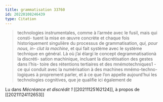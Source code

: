 ```yaml
---
title: grammatisation 33760
id: 20220108246439
type: Citation
---
```


> technologies instrumentales, comme à l’armée avec le fusil, mais qui consti- tuent la mise en œuvre concrète et chaque fois historiquement singulière du processus de grammatisation, *qui, pour nous, in- clut la machine*, et qui fait système avec le système technique en général. Là où j’ai élargi le concept degrammatisationà la discréti- sation machinique, incluant la discrétisation des gestes dans l’his- toire des rétentions tertiaires et des mnémotechniques1 - ce qui conduit avec la numérisation à des machines mnémo-techno- logiques à proprement parler, et à ce que l’on appelle aujourd’hui les technologies cognitives, que je qualifie ici également de

Lu dans *Mécréance et discrédit 1* [[20211125162124]], à propos de [[20211124112653]]